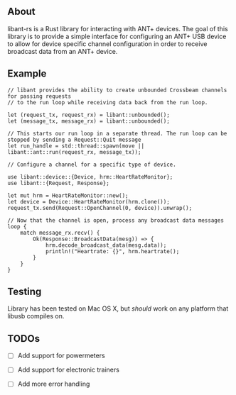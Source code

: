 ## About

libant-rs is a Rust library for interacting with ANT+ devices. The goal of this library is to provide a simple
interface for configuring an ANT+ USB device to allow for device specific channel configuration in order to
receive broadcast data from an ANT+ device.

## Example

```rust,no_run
// libant provides the ability to create unbounded Crossbeam channels for passing requests
// to the run loop while receiving data back from the run loop.

let (request_tx, request_rx) = libant::unbounded();
let (message_tx, message_rx) = libant::unbounded();

// This starts our run loop in a separate thread. The run loop can be stopped by sending a Request::Quit message
let run_handle = std::thread::spawn(move || libant::ant::run(request_rx, message_tx));

// Configure a channel for a specific type of device.

use libant::device::{Device, hrm::HeartRateMonitor};
use libant::{Request, Response};

let mut hrm = HeartRateMonitor::new();
let device = Device::HeartRateMonitor(hrm.clone());
request_tx.send(Request::OpenChannel(0, device)).unwrap();

// Now that the channel is open, process any broadcast data messages
loop {
    match message_rx.recv() {
        Ok(Response::BroadcastData(mesg)) => {
            hrm.decode_broadcast_data(mesg.data));
            println!("Heartrate: {}", hrm.heartrate();
        }
    }
}
```

## Testing

Library has been tested on Mac OS X, but *should* work on any platform that libusb compiles on.

## TODOs

- [ ] Add support for powermeters
- [ ] Add support for electronic trainers
- [ ] Add more error handling

